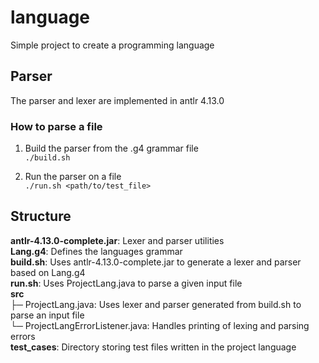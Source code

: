 # language
Simple project to create a programming language 

## Parser
The parser and lexer are implemented in antlr 4.13.0

### How to parse a file
1. Build the parser from the .g4 grammar file  
```./build.sh```

2. Run the parser on a file  
```./run.sh <path/to/test_file>```

## Structure

**antlr-4.13.0-complete.jar**: Lexer and parser utilities  
**Lang.g4**: Defines the languages grammar  
**build.sh**: Uses antlr-4.13.0-complete.jar to generate a lexer and parser based on Lang.g4  
**run.sh**: Uses ProjectLang.java to parse a given input file  
**src**  
├─ ProjectLang.java: Uses lexer and parser generated from build.sh to parse an input file  
└─ ProjectLangErrorListener.java: Handles printing of lexing and parsing errors  
**test_cases**: Directory storing test files written in the project language    
